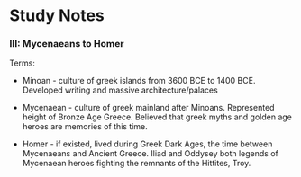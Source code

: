 # Study Notes

### III: Mycenaeans to Homer

Terms:

- Minoan - culture of greek islands from 3600 BCE to 1400 BCE. Developed writing and massive architecture/palaces

- Mycenaean - culture of greek mainland after Minoans. Represented height of Bronze Age Greece. Believed that greek myths and golden age heroes are memories of this time.

- Homer - if existed, lived during Greek Dark Ages, the time between Mycenaeans and Ancient Greece. Iliad and Oddysey both legends of Mycenaean heroes fighting the remnants of the Hittites, Troy.
